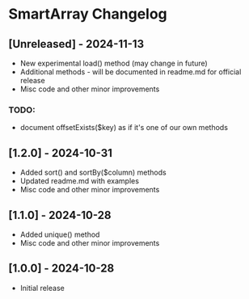 # SmartArray Changelog

## [Unreleased] - 2024-11-13

- New experimental load() method (may change in future)
- Additional methods - will be documented in readme.md for official release
- Misc code and other minor improvements

### TODO:
- document offsetExists($key) as if it's one of our own methods

## [1.2.0] - 2024-10-31
* Added sort() and sortBy($column) methods
* Updated readme.md with examples
* Misc code and other minor improvements

## [1.1.0] - 2024-10-28
* Added unique() method
* Misc code and other minor improvements

## [1.0.0] - 2024-10-28
* Initial release
